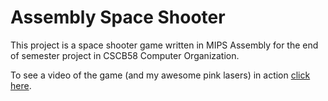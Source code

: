 # Assembly Space Shooter

This project is a space shooter game written in MIPS Assembly for the end of semester project in CSCB58 Computer Organization.

To see a video of the game (and my awesome pink lasers) in action [click here](https://www.youtube.com/watch?v=11fht1JKuMo).

